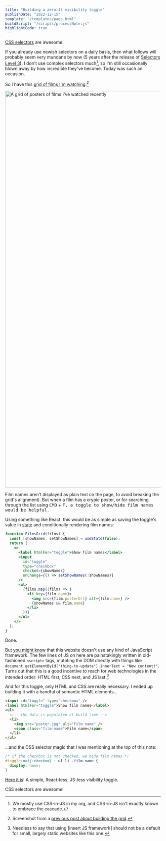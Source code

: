 ```yaml
---
title: "Building a zero-JS visibility toggle"
publishDate: "2022-12-15"
template: "/templates/page.html"
buildScript: "/scripts/processNote.js"
highlightCode: true
---
```


[CSS selectors](https://www.w3.org/TR/selectors-4/) are awesome.

If you already use newish selectors on a daily basis, then what follows will probably seem very mundane by now (5 years after the release of [Selectors Level 3](https://www.w3.org/TR/selectors-3/)). I don't use complex selectors much[^1], so I'm still occasionally blown away by how incredible they've become. Today was such an occasion.

So I have this [grid of films I'm watching](/watching/):[^2]

<img width="1280" height="794" style="aspect-ratio:1280/794;height:auto;" src="/static/images/2022-04-08-image-grid-final.jpg" alt="A grid of posters of films I've watched recently">

Film names aren't displayed as plain text on the page, to avoid breaking the grid's alignment). But when a film has a crypic poster, or for searching through the list using <kbd>CMD</kbd> + <kbd>F<kbd>, a toggle to show/hide film names would be helpful.

Using something like React, this would be as simple as saving the toggle's value in [state](https://beta.reactjs.org/learn/state-a-components-memory) and conditionally rendering film names:

```jsx
function FilmsGrid(films) {
  const [showNames, setShowNames] = useState(false);
  return (
    <>
      <label htmlFor="toggle">Show film names</label>
      <input
        id="toggle"
        type="checkbox"
        checked={showNames}
        onChange={() => setShowNames(!showNames)}
      />
      <ul>
        {films.map((film) => (
          <li key={film.name}>
            <img src={film.posterUrl} alt={film.name} />
            {showNames && film.name}
          </li>
        ))}
      </ul>
    </>
  );
}
```

Done.

But [you might know](/notes/spring-summer-22-a-new-look-for-this-website/) that this website doesn't use any kind of JavaScript framework. The few lines of JS on here are painstakingly written in old-fashioned `<script>` tags, mutating the DOM directly with things like `document.getElementById("thing-to-update").innerText = "New content!"`. Turns out that this is a good incentive to reach for web technologies in the intended order: HTML first, CSS next, and JS last.[^3]

And for this toggle, only HTML and CSS are really necessary. I ended up building it with a handful of semantic HTML elements...

```html
<input id="toggle" type="checkbox" />
<label htmlFor="toggle">Show film names</label>
<ul>
  <!-- the data is populated at build time -->
  <li>
    <img src="poster.jpg" alt="Film name" />
    <span class="film-name">Film name</span>
  </li>
</ul>
```

...and the CSS selector magic that I was mentioning at the top of this note:

```css
/* if the checkbox is not checked, we hide film names */
#toggle:not(:checked) ~ ul li .film-name {
  display: none;
}
```

[Here it is](/watching/)! A simple, React-less, JS-less visibility toggle.

CSS selectors are awesome!

[^1]: We mostly use CSS-in-JS in my org, and CSS-in-JS isn't exactly known to embrace the cascade.
[^2]: Screenshot from a [previous post about building the grid](/notes/a-zero-js-lazy-loading-image-grid-for-2022/).
[^3]: Needless to say that using [insert JS framework] should not be a default for small, largely static websites like this one.
